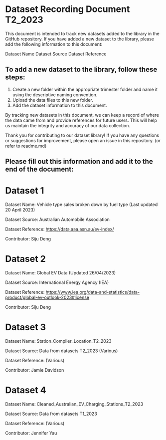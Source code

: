 # Dataset Recording Document T2_2023

This document is intended to track new datasets added to the library in the GitHub repository. If you have added a new dataset to the library, please add the following information to this document:

Dataset Name
Dataset Source
Dataset Reference

## To add a new dataset to the library, follow these steps:

1. Create a new folder within the appropriate trimester folder and name it using the descriptive naming convention.
2. Upload the data files to this new folder.
3. Add the dataset information to this document.

By tracking new datasets in this document, we can keep a record of where the data came from and provide references for future users. This will help us maintain the integrity and accuracy of our data collection.

Thank you for contributing to our dataset library! If you have any questions or suggestions for improvement, please open an issue in this repository. (or refer to readme.md)

## Please fill out this information and add it to the end of the document:

# Dataset 1

Dataset Name: Vehicle type sales broken down by fuel type (Last updated 20 April 2023)

Dataset Source: Australian Automobile Association

Dataset Reference: https://data.aaa.asn.au/ev-index/

Contributor: Siju Deng

# Dataset 2

Dataset Name: Global EV Data (Updated 26/04/2023)

Dataset Source: International Energy Agency (IEA)

Dataset Reference: https://www.iea.org/data-and-statistics/data-product/global-ev-outlook-2023#license

Contributor: Siju Deng

# Dataset 3

Dataset Name: Station_Compiler_Location_T2_2023

Dataset Source: Data from datasets T2_2023 (Various)

Dataset Reference: (Various)

Contributor: Jamie Davidson

# Dataset 4

Dataset Name: Cleaned_Australian_EV_Charging_Stations_T2_2023

Dataset Source: Data from datasets T1_2023

Dataset Reference: (Various)

Contributor: Jennifer Yau
